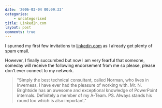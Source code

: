 ```yaml
---
date: '2006-03-04 00:09:33'
categories:
    - uncategorised
title: LinkedIn.com
layout: post
comments: true
---
```


I spurned my first few invitations to
[linkedin.com](http://www.linkedin.com/) as I already get plenty of spam
email.

However, I finally succumbed but now I am very fearful that someone,
someday will receive the following endorsement from me so please, please
don't ever connect to my network.

> "Simply the best technical consultant, called Norman, who lives in
> Inverness, I have ever had the pleasure of working with. Mr. N.
> Brightside has an awesome and exceptional knowledge of PowerPoint
> internals. Definitely a member of my A-Team.
> PS. Always stands his round too which is also important."
